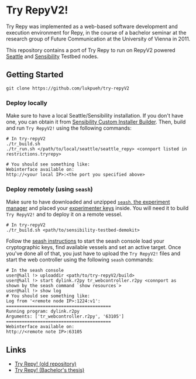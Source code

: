 # Try RepyV2!

Try Repy was implemented as a web-based software development and execution environment for Repy, in the course of a bachelor seminar at the research group of Future Communication at the University of Vienna in 2011.

This repository contains a port of Try Repy to run on RepyV2 powered [Seattle](https://github.com/SeattleTestbed/docs) and [Sensibility](https://github.com/SensibilityTestbed/instructions) Testbed nodes.


## Getting Started
```shell
git clone https://github.com/lukpueh/try-repyV2
```

### Deploy locally
Make sure to have a local Seattle/Sensibility installation. If you don't have one, you can obtain it from [Sensibility Custom Installer Builder](https://sensibilityclearinghouse.poly.edu/custominstallerbuilder/). Then, build and run `Try RepyV2!` using the following commands:

```shell
# In try-repyV2
./tr_build.sh
./tr_run.sh </path/to/local/seattle/seattle_repy> <connport listed in restrictions.tryrepy>

# You should see something like:
Webinterface available on:
http://<your local IP>:<the port you specified above>
```

### Deploy remotely (using `seash`)
Make sure to have downloaded and unzipped [`seash`, the experiment manager](https://sensibilityclearinghouse.poly.edu/demokit/sensibility-testbed-demokit.zip) and placed your [experimenter keys](https://github.com/SensibilityTestbed/instructions/blob/master/Setup.md) inside. You will need it to build `Try RepyV2!` and to deploy it on a remote vessel.

```shell
# In try-repyV2
./tr_build.sh <path/to/sensibility-testbed-demokit>
```
Follow the [seash instructions](https://github.com/SensibilityTestbed/instructions/blob/master/seash_intro.md) to start the seash console load your cryptographic keys, find available vessels and set an active target. Once you've done all of that, you just have to upload the `Try RepyV2!` files and start the web controller using the following `seash` commands:

```shell
# In the seash console
user@%all !> uploaddir <path/to/try-repyV2/build>
user@%all !> start dylink.r2py tr_webcontroller.r2py <connport as shown by the seash command `show resources`>
user@%all !> show log
# You should see something like:
Log from '<remote node IP>:1224:v1':
========================================
Running program: dylink.r2py
Arguments: ['tr_webcontroller.r2py', '63105']
========================================
Webinterface available on:
http://<remote note IP>:63105
```

## Links
- [Try Repy! (old repository)](https://github.com/SeattleTestbed/attic/tree/master/trunk/repy/apps/tryrepy)
- [Try Repy! (Bachelor's thesis)](https://seattle.poly.edu/static/try_repy_thesis.pdf)
